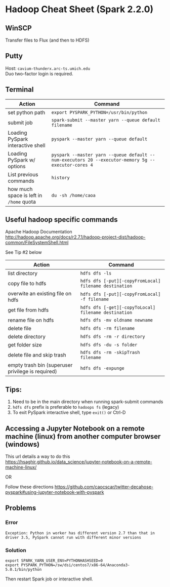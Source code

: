 # Hadoop Cheat Sheet (Spark 2.2.0)

## WinSCP
Transfer files to Flux (and then to HDFS)

## Putty
Host: `cavium-thunderx.arc-ts.umich.edu`  
Duo two-factor login is required. 

## Terminal
Action|Command
---|---
set python path|`export PYSPARK_PYTHON=/usr/bin/python`
submit job|`spark-submit --master yarn --queue default filename`
Loading PySpark interactive shell|`pyspark --master yarn --queue default`
Loading PySpark w/ options|`pyspark --master yarn --queue default --num-executors 20 --executor-memory 5g --executor-cores 4`
List previous commands|`history`
how much space is left in `/home` quota|`du -sh /home/caoa`


## Useful hadoop specific commands

Apache Hadoop Documentation  
http://hadoop.apache.org/docs/r2.7.1/hadoop-project-dist/hadoop-common/FileSystemShell.html

See Tip #2 below

Action|Command
---|---
list directory|`hdfs dfs -ls`
copy file to hdfs|`hdfs dfs [-put][-copyFromLocal] filename destination`
overwite an existing file on hdfs|`hdfs dfs [-put][-copyFromLocal] -f filename`
get file from hdfs|`hdfs dfs [-get][-copyToLocal] filename destination`
rename file on hdfs|`hdfs dfs -mv oldname newname`
delete file|`hdfs dfs -rm filename`
delete directory|`hdfs dfs -rm -r directory`
get folder size|`hdfs dfs -du -s folder`
delete file and skip trash|`hdfs dfs -rm -skipTrash filename`
empty trash bin (superuser privilege is required)|`hdfs dfs -expunge`

## Tips:
1. Need to be in the main directory when running spark-submit commands
2. `hdfs dfs` prefix is preferable to `hadoops fs` (legacy)
3. To exit PySpark interactive shell, type `exit()` or Ctrl-D

## Accessing a Jupyter Notebook on a remote machine (linux) from another computer browser (windows)
This url details a way to do this https://hsaghir.github.io/data_science/jupyter-notebook-on-a-remote-machine-linux/

OR

Follow these directions
https://github.com/caocscar/twitter-decahose-pyspark#using-jupyter-notebook-with-pyspark

## Problems

### Error
`Exception: Python in worker has different version 2.7 than that in driver 3.5, PySpark cannot run with different minor versions`

### Solution
```
export SPARK_YARN_USER_ENV=PYTHONHASHSEED=0  
export PYSPARK_PYTHON=/sw/dsi/centos7/x86-64/Anaconda3-5.0.1/bin/python
```
Then restart Spark job or interactive shell.
